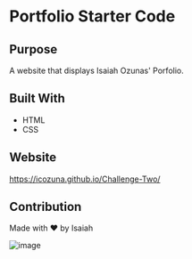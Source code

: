 # Portfolio Starter Code

## Purpose
A website that displays Isaiah Ozunas' Porfolio. 

## Built With
* HTML
* CSS

## Website
https://icozuna.github.io/Challenge-Two/

## Contribution
Made with ❤️ by Isaiah


![image](https://user-images.githubusercontent.com/101207226/163749776-6bd5d1c1-1574-4667-8561-8f9e5eb6c9dc.png)

